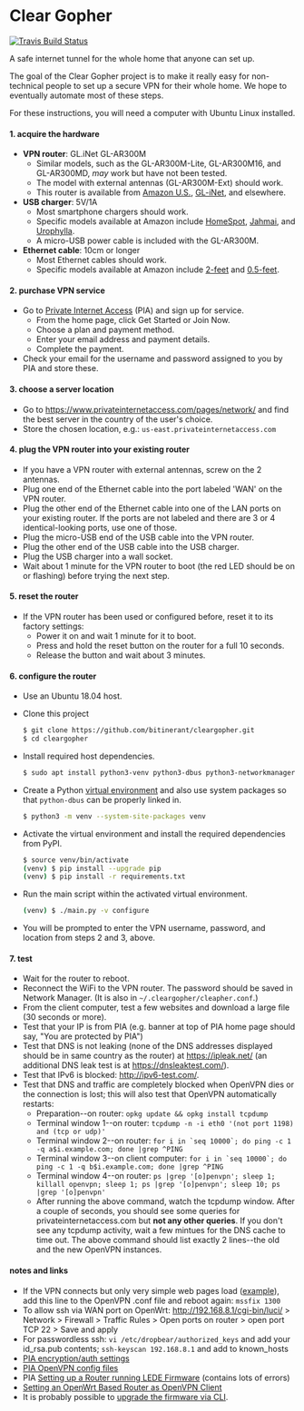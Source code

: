 # Clear Gopher

[![Travis Build Status][travis-build-status-svg]][travis-build-status] 

A safe internet tunnel for the whole home that anyone can set up.

The goal of the Clear Gopher project is to make it really easy for non-technical people to set up a secure VPN for their whole home. We hope to eventually automate most of these steps.

For these instructions, you will need a computer with Ubuntu Linux installed.

#### 1. acquire the hardware
* **VPN router**:  GL.iNet GL-AR300M
	* Similar models, such as the GL-AR300M-Lite, GL-AR300M16, and GL-AR300MD, *may* work but have not been tested.
	* The model with external antennas (GL-AR300M-Ext) should work.
	* This router is available from [Amazon U.S.](https://amzn.com/B01K6MHRJI), [GL-iNet](https://www.gl-inet.com/ar300m/), and elsewhere.
* **USB charger**:  5V/1A
	* Most smartphone chargers should work.
	* Specific models available at Amazon include [HomeSpot](https://amzn.com/B073VLTFQV), [Jahmai](https://amzn.com/B06XGCZ18T), and [Urophylla](https://amzn.com/B072XK4DP5).
	* A micro-USB power cable is included with the GL-AR300M.
* **Ethernet cable**:  10cm or longer
	* Most Ethernet cables should work.
	* Specific models available at Amazon include [2-feet](https://amzn.com/B002RBECAE) and [0.5-feet](https://amzn.com/B00ACR5LNC).


#### 2. purchase VPN service
* Go to [Private Internet Access](https://www.privateinternetaccess.com/) (PIA) and sign up for service.
	* From the home page, click Get Started or Join Now.
	* Choose a plan and payment method.
	* Enter your email address and payment details.
	* Complete the payment.
* Check your email for the username and password assigned to you by PIA and store these.


#### 3. choose a server location
* Go to <https://www.privateinternetaccess.com/pages/network/> and find the best server in the country of the user's choice.
* Store the chosen location, e.g.:  ``us-east.privateinternetaccess.com``


#### 4. plug the VPN router into your existing router
* If you have a VPN router with external antennas, screw on the 2 antennas.
* Plug one end of the Ethernet cable into the port labeled 'WAN' on the VPN router.
* Plug the other end of the Ethernet cable into one of the LAN ports on your existing router. If the ports are not labeled and there are 3 or 4 identical-looking ports, use one of those.
* Plug the micro-USB end of the USB cable into the VPN router.
* Plug the other end of the USB cable into the USB charger.
* Plug the USB charger into a wall socket.
* Wait about 1 minute for the VPN router to boot (the red LED should be on or flashing) before trying the next step.


#### 5. reset the router
* If the VPN router has been used or configured before, reset it to its factory settings:
	* Power it on and wait 1 minute for it to boot.
	* Press and hold the reset button on the router for a full 10 seconds.
	* Release the button and wait about 3 minutes.


#### 6. configure the router

* Use an Ubuntu 18.04 host.

* Clone this project
    
    ```bash
    $ git clone https://github.com/bitinerant/cleargopher.git
    $ cd cleargopher
    ```

* Install required host dependencies.

    ```bash
    $ sudo apt install python3-venv python3-dbus python3-networkmanager
    ```

* Create a Python [virtual environment](https://docs.python.org/3/library/venv.html) and also use system packages
  so that `python-dbus` can be properly linked in.

    ```bash
    $ python3 -m venv --system-site-packages venv
    ```

* Activate the virtual environment and install the required dependencies from PyPI.

    ```bash
    $ source venv/bin/activate
    (venv) $ pip install --upgrade pip
    (venv) $ pip install -r requirements.txt
    ```

* Run the main script within the activated virtual environment.

    ```bash
    (venv) $ ./main.py -v configure
    ```

* You will be prompted to enter the VPN username, password, and location from steps 2 and 3, above.

#### 7. test
* Wait for the router to reboot.
* Reconnect the WiFi to the VPN router. The password should be saved in Network Manager. (It is also in ``~/.cleargopher/cleapher.conf``.)
* From the client computer, test a few websites and download a large file (30 seconds or more).
* Test that your IP is from PIA (e.g. banner at top of PIA home page should say, "You are protected by PIA")
* Test that DNS is not leaking (none of the DNS addresses displayed should be in same country as the router) at <https://ipleak.net/> (an additional DNS leak test is at <https://dnsleaktest.com/>).
* Test that IPv6 is blocked:  <http://ipv6-test.com/>.
* Test that  DNS and traffic are completely blocked when OpenVPN dies or the connection is lost; this will also test that OpenVPN automatically restarts:
	* Preparation--on router:  ``opkg update && opkg install tcpdump``
	* Terminal window 1--on router:  ``tcpdump -n -i eth0 '(not port 1198) and (tcp or udp)'``
	* Terminal window 2--on router:  ``for i in `seq 10000`; do ping -c 1 -q a$i.example.com; done |grep ^PING``
	* Terminal window 3--on client computer:  ``for i in `seq 10000`; do ping -c 1 -q b$i.example.com; done |grep ^PING``
	* Terminal window 4--on router:  ``ps |grep '[o]penvpn'; sleep 1; killall openvpn; sleep 1; ps |grep '[o]penvpn'; sleep 10; ps |grep '[o]penvpn'``
	* After running the above command, watch the tcpdump window. After a couple of seconds, you should see some queries for privateinternetaccess.com but **not any other queries**. If you don't see any tcpdump activity, wait a few mintues for the DNS cache to time out. The above command should list exactly 2 lines--the old and the new OpenVPN instances.

#### notes and links
* If the VPN connects but only very simple web pages load ([example](http://www.neverhttps.com/)), add this line to the OpenVPN .conf file and reboot again:  ``mssfix 1300``
* To allow ssh via WAN port on OpenWrt:  <http://192.168.8.1/cgi-bin/luci/> > Network > Firewall > Traffic Rules > Open ports on router > open port TCP 22 > Save and apply
* For passwordless ssh:  ``vi /etc/dropbear/authorized_keys`` and add your id_rsa.pub contents; ``ssh-keyscan 192.168.8.1`` and add to known_hosts
* [PIA encryption/auth settings](https://helpdesk.privateinternetaccess.com/hc/en-us/articles/225274288-Which-encryption-auth-settings-should-I-use-for-ports-on-your-gateways-)
* [PIA OpenVPN config files](https://helpdesk.privateinternetaccess.com/hc/en-us/articles/218984968-What-is-the-difference-between-the-OpenVPN-config-files-on-your-website-)
* PIA [Setting up a Router running LEDE Firmware](https://helpdesk.privateinternetaccess.com/hc/en-us/articles/115005760646-Setting-up-a-Router-running-LEDE-Firmware) (contains lots of errors)
* [Setting an OpenWrt Based Router as OpenVPN Client](https://github.com/StreisandEffect/streisand/wiki/Setting-an-OpenWrt-Based-Router-as-OpenVPN-Client)
* It is probably possible to [upgrade the firmware via CLI](https://forum.lede-project.org/t/a-rough-writeup-for-the-commandline-firmware-upgrade-wikipage/464).

<!-- Badges -->
[travis-build-status]: https://travis-ci.org/bitinerant/cleargopher
[travis-build-status-svg]: https://travis-ci.org/bitinerant/cleargopher.svg?branch=master
